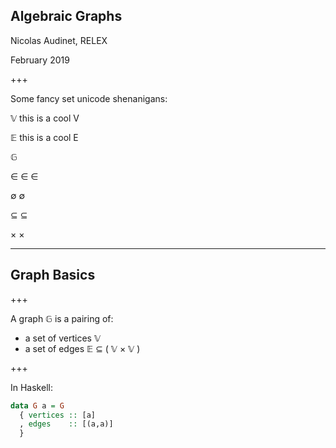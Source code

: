 ## Algebraic Graphs

Nicolas Audinet, RELEX

February 2019

+++

Some fancy set unicode shenanigans:

&#120141; this is a cool V

&#120124; this is a cool E

&#120126;

&#8712;
&#x2208;
∈

∅
&#x2205;

⊆
&#x2286;

×
&#x00d7;

---

## Graph Basics

+++

A graph &#120126; is a pairing of:
* a set of vertices &#120141;
* a set of edges &#120124; ⊆ ( &#120141; × &#120141; )

+++

In Haskell:

```haskell
data G a = G
  { vertices :: [a]
  , edges    :: [(a,a)]
  }
```
